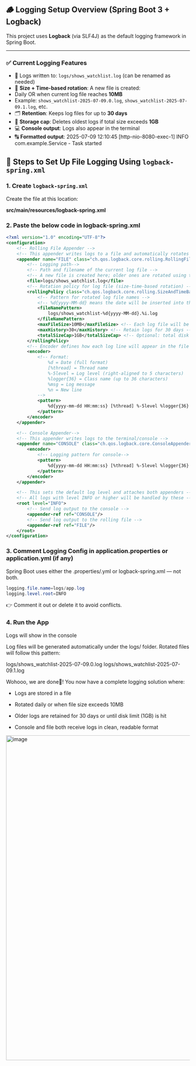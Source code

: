 ## 🪵 Logging Setup Overview (Spring Boot 3 + Logback)

This project uses **Logback** (via SLF4J) as the default logging framework in Spring Boot.

---

### ✅ Current Logging Features

- 📄 Logs written to: `logs/shows_watchlist.log` (can be renamed as needed)
- 🔁 **Size + Time-based rotation**: A new file is created:
- Daily OR when current log file reaches **10MB**
- Example: `shows_watchlist-2025-07-09.0.log`, `shows_watchlist-2025-07-09.1.log`, etc.
- 🗂️ **Retention**: Keeps log files for up to **30 days**
- 💾 **Storage cap**: Deletes oldest logs if total size exceeds **1GB**
- 💻 **Console output**: Logs also appear in the terminal
- 🔠 **Formatted output**: 2025-07-09 12:10:45 [http-nio-8080-exec-1] INFO com.example.Service - Task started

## 🧾 Steps to Set Up File Logging Using `logback-spring.xml`

### 1. Create `logback-spring.xml`

Create the file at this location:

**src/main/resources/logback-spring.xml**

### 2. Paste the below code in logback-spring.xml

```xml
<?xml version="1.0" encoding="UTF-8"?>
<configuration>
    <!-- Rolling File Appender -->
    <!-- This appender writes logs to a file and automatically rotates the file daily -->
    <appender name="FILE" class="ch.qos.logback.core.rolling.RollingFileAppender">
        <!-- Logging path-->
        <!-- Path and filename of the current log file -->
        <!-- A new file is created here; older ones are rotated using the policy below -->
        <file>logs/shows_watchlist.log</file>
        <!-- Rotation policy for log file (size-time-based rotation) -->
        <rollingPolicy class="ch.qos.logback.core.rolling.SizeAndTimeBasedRollingPolicy">
            <!-- Pattern for rotated log file names -->
            <!-- %d{yyyy-MM-dd} means the date will be inserted into the filename, %i is in incremental for same day files -->
            <fileNamePattern>
                logs/shows_watchlist-%d{yyyy-MM-dd}.%i.log
            </fileNamePattern>
            <maxFileSize>10MB</maxFileSize> <!-- Each log file will be rotated when it reaches 10MB -->
            <maxHistory>30</maxHistory> <!-- Retain logs for 30 days -->
            <totalSizeCap>1GB</totalSizeCap> <!-- Optional: total disk space used by all log files should not exceed 1GB -->
        </rollingPolicy>
        <!-- Encoder defines how each log line will appear in the file -->
        <encoder>
            <!-- Format:
                %d = Date (full format)
                [%thread] = Thread name
                %-5level = Log level (right-aligned to 5 characters)
                %logger{36} = Class name (up to 36 characters)
                %msg = Log message
                %n = New line
            -->
            <pattern>
                %d{yyyy-mm-dd HH:mm:ss} [%thread] %-5level %logger{36} - %msg%n
            </pattern>
        </encoder>
    </appender>

    <!-- Console Appender-->
    <!-- This appender writes logs to the terminal/console -->
    <appender name="CONSOLE" class="ch.qos.logback.core.ConsoleAppender">
        <encoder>
            <!-- Logging pattern for console-->
            <pattern>
                %d{yyyy-mm-dd HH:mm:ss} [%thread] %-5level %logger{36} - %msg%n
            </pattern>
        </encoder>
    </appender>

    <!-- This sets the default log level and attaches both appenders -->
    <!-- All logs with level INFO or higher will be handled by these -->
    <root level="INFO">
        <!-- Send log output to the console -->
        <appender-ref ref="CONSOLE"/>
        <!-- Send log output to the rolling file -->
        <appender-ref ref="FILE"/>
    </root>
</configuration>
```

### 3. Comment Logging Config in application.properties or application.yml (if any)
Spring Boot uses either the .properties/.yml or logback-spring.xml — not both.
```java
logging.file.name=logs/app.log
logging.level.root=INFO
```
👉 Comment it out or delete it to avoid conflicts.

### 4. Run the App
Logs will show in the console

Log files will be generated automatically under the logs/ folder.
Rotated files will follow this pattern:

logs/shows_watchlist-2025-07-09.0.log
logs/shows_watchlist-2025-07-09.1.log

Wohooo, we are done🎉!
You now have a complete logging solution where:

- Logs are stored in a file

- Rotated daily or when file size exceeds 10MB

- Older logs are retained for 30 days or until disk limit (1GB) is hit

- Console and file both receive logs in clean, readable format

<img width="888" alt="image" src="https://github.com/user-attachments/assets/ff5b0fe5-9388-41b6-ae04-1d703e1a6852" />
